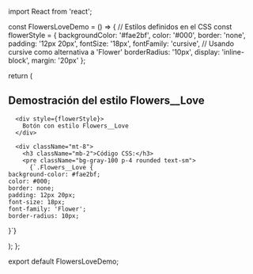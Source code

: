 import React from 'react';

const FlowersLoveDemo = () => {
  // Estilos definidos en el CSS
  const flowerStyle = {
    backgroundColor: '#fae2bf',
    color: '#000',
    border: 'none',
    padding: '12px 20px',
    fontSize: '18px',
    fontFamily: 'cursive', // Usando cursive como alternativa a 'Flower'
    borderRadius: '10px',
    display: 'inline-block',
    margin: '20px'
  };

  return (
    <div className="container">
      <h2 className="mb-4">Demostración del estilo Flowers__Love</h2>
      
      <div style={flowerStyle}>
        Botón con estilo Flowers__Love
      </div>
      
      <div className="mt-8">
        <h3 className="mb-2">Código CSS:</h3>
        <pre className="bg-gray-100 p-4 rounded text-sm">
          {`.Flowers__Love {
    background-color: #fae2bf;
    color: #000;
    border: none;
    padding: 12px 20px;
    font-size: 18px;
    font-family: 'Flower';
    border-radius: 10px;
}`}
        </pre>
      </div>
    </div>
  );
};

export default FlowersLoveDemo;
